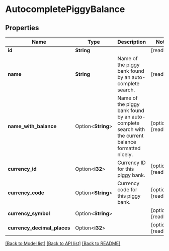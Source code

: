 # AutocompletePiggyBalance

## Properties

Name | Type | Description | Notes
------------ | ------------- | ------------- | -------------
**id** | **String** |  | [readonly]
**name** | **String** | Name of the piggy bank found by an auto-complete search. | [readonly]
**name_with_balance** | Option<**String**> | Name of the piggy bank found by an auto-complete search with the current balance formatted nicely. | [optional][readonly]
**currency_id** | Option<**i32**> | Currency ID for this piggy bank. | [optional][readonly]
**currency_code** | Option<**String**> | Currency code for this piggy bank. | [optional][readonly]
**currency_symbol** | Option<**String**> |  | [optional][readonly]
**currency_decimal_places** | Option<**i32**> |  | [optional][readonly]

[[Back to Model list]](../README.md#documentation-for-models) [[Back to API list]](../README.md#documentation-for-api-endpoints) [[Back to README]](../README.md)


